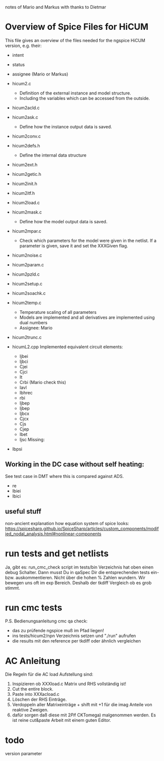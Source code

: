 notes of Mario and Markus with thanks to Dietmar

# Overview of Spice Files for HiCUM

This file gives an overview of the files needed for the ngspice HiCUM version, e.g. their:

- intent
- status
- assignee (Mario or Markus)

- hicum2.c
  - Definition of the external instance and model structure.
  - Including the variables which can be accessed from the outside.
- hicum2acld.c
- hicum2ask.c
  - Define how the instance output data is saved.
- hicum2conv.c
- hicum2defs.h
  - Define the internal data structure
- hicum2ext.h
- hicum2getic.h
- hicum2init.h
- hicum2itf.h
- hicum2load.c
- hicum2mask.c
  - Define how the model output data is saved.
- hicum2mpar.c
  - Check which parameters for the model were given in the netlist. If a parameter is given, save it and set the XXXGiven flag.
- hicum2noise.c
- hicum2param.c
- hicum2pzld.c
- hicum2setup.c
- hicum2soachk.c
- hicum2temp.c
  - Temperature scaling of all parameters
  - Models are implemented and all derivatives are implemented using dual numbers
  - Assignee: Mario
- hicum2trunc.c
- hicumL2.cpp
  Implemented equivalent circuit elements:
  - Ijbei
  - Ijbci
  - Cjei
  - Cjci
  - It
  - Crbi (Mario check this)
  - Iavl
  - Ibhrec
  - rbi
  - Ijbep
  - Ijbep
  - Ijbcx
  - Cjcx
  - Cjs
  - Cjep
  - Ibet
  - Ijsc
  Missing:
 - Ibpsi

## Working in the DC case without self heating:

See test case in DMT where this is compared against ADS.

- re
- Ibiei
- Ibici

## useful stuff

non-ancient explanation how equation system of spice looks:
<https://spicesharp.github.io/SpiceSharp/articles/custom_components/modified_nodal_analysis.html#nonlinear-components>

# run tests and get netlists
Ja, gibt es: run_cmc_check script im tests/bin Verzeichnis hat oben einen debug Schalter.
Dann musst Du in qaSpec Dir die entsprechenden tests ein- bzw. auskommentieren.
Nicht über die hohen % Zahlen wundern. Wir bewegen uns oft im exp Bereich. Deshalb der tkdiff Vergleich ob es grob stimmt.

# run cmc tests
P.S. Bedienungsanleitung cmc qa check:
- das zu prüfende ngspice muß im Pfad liegen!
- ins tests/hicum2/npn Verzeichnis setzen und "./run" aufrufen
- die results mit den reference per tkdiff oder ähnlich vergleichen

# AC Anleitung

Die Regeln für die AC load Aufstellung sind:
1. Inspizieren ob XXXload.c Matrix und RHS vollständig ist!
2. Cut the entire block.
3. Paste into XXXacload.c
4. Löschen der RHS Einträge.
5. Verdoppeln aller Matrixeinträge + shift mit +1 für die imag Anteile von reaktive Zweigen.
6. dafür sorgen daß diese mit 2*Pi*f CKTomega) malgenommen werden.
Es ist reine cut&paste Arbeit mit einem guten Editor.

# todo
version parameter


